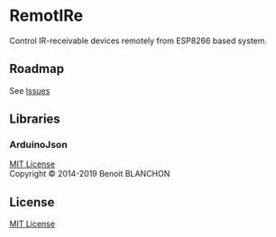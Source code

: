 # RemotIRe
Control IR-receivable devices remotely from ESP8266 based system.

## Roadmap

See [Issues](https://github.com/yutokun/RemotIRe/issues)

## Libraries

### ArduinoJson

[MIT License](https://github.com/bblanchon/ArduinoJson/blob/6.x/LICENSE.md)  
Copyright © 2014-2019 Benoit BLANCHON

## License

[MIT License](LICENSE)

